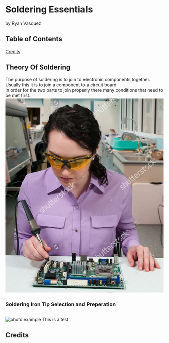 # Soldering Essentials

by Ryan Vasquez

## Table of Contents


[Credits](#Credits)
## Theory Of Soldering

The purpose of soldering is to join to electronic components together.
Usually this it is to join a component to a circuit board.  
In order for the two parts to join properly there many conditions that
need to be met first.  
![soldering fail](Photos/stock-image-fail-soldering-iron-bob-byron-1.jpg)

### Soldering Iron Tip Selection and Preperation


##


![photo example](Photos/DSC01715.JPG) This is a test







## Credits
